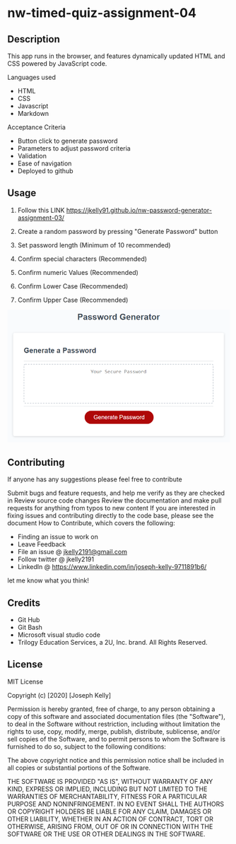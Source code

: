 # nw-timed-quiz-assignment-04

## Description

This app runs in the browser, and features dynamically updated HTML and CSS powered by JavaScript code.



Languages used

- HTML
- CSS
- Javascript
- Markdown


Acceptance Criteria

- Button click to generate password
- Parameters to adjust password criteria
- Validation
- Ease of navigation
- Deployed to github


## Usage

1. Follow this LINK
https://jkelly91.github.io/nw-password-generator-assignment-03/


2. Create a random password by pressing "Generate Password" button

3. Set password length (Minimum of 10 recommended)

4. Confirm special characters (Recommended)
5. Confirm numeric Values (Recommended)
6. Confirm Lower Case (Recommended)
7. Confirm Upper Case (Recommended)

![Example of Password generator](https://github.com/jkelly91/nw-password-generator-assignment-03/blob/main/images/03-javascript-homework-demo.png?raw=true)



## Contributing
If anyone has any suggestions please feel free to contribute

Submit bugs and feature requests, and help me verify as they are checked in
Review source code changes
Review the documentation and make pull requests for anything from typos to new content
If you are interested in fixing issues and contributing directly to the code base, please see the document How to Contribute, which covers the following:


- Finding an issue to work on
- Leave Feedback
- File an issue @ jkelly2191@gmail.com
- Follow twitter @ jkelly2191
- LinkedIn @  https://www.linkedin.com/in/joseph-kelly-9711891b6/

let me know what you think!


## Credits


- Git Hub
- Git Bash
- Microsoft visual studio code
- Trilogy Education Services, a 2U, Inc. brand. All Rights Reserved.




## License

MIT License

Copyright (c) [2020] [Joseph Kelly]

Permission is hereby granted, free of charge, to any person obtaining a copy
of this software and associated documentation files (the "Software"), to deal
in the Software without restriction, including without limitation the rights
to use, copy, modify, merge, publish, distribute, sublicense, and/or sell
copies of the Software, and to permit persons to whom the Software is
furnished to do so, subject to the following conditions:

The above copyright notice and this permission notice shall be included in all
copies or substantial portions of the Software.

THE SOFTWARE IS PROVIDED "AS IS", WITHOUT WARRANTY OF ANY KIND, EXPRESS OR
IMPLIED, INCLUDING BUT NOT LIMITED TO THE WARRANTIES OF MERCHANTABILITY,
FITNESS FOR A PARTICULAR PURPOSE AND NONINFRINGEMENT. IN NO EVENT SHALL THE
AUTHORS OR COPYRIGHT HOLDERS BE LIABLE FOR ANY CLAIM, DAMAGES OR OTHER
LIABILITY, WHETHER IN AN ACTION OF CONTRACT, TORT OR OTHERWISE, ARISING FROM,
OUT OF OR IN CONNECTION WITH THE SOFTWARE OR THE USE OR OTHER DEALINGS IN THE
SOFTWARE.
